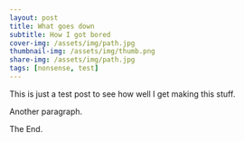 ```yaml
---
layout: post
title: What goes down
subtitle: How I got bored
cover-img: /assets/img/path.jpg
thumbnail-img: /assets/img/thumb.png
share-img: /assets/img/path.jpg
tags: [nonsense, test]
---
```


This is just a test post to see how well I get making this stuff.

Another paragraph.

The End.
